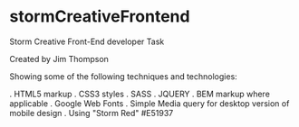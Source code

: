 # stormCreativeFrontend
Storm Creative Front-End developer Task

Created by Jim Thompson

Showing some of the following techniques and technologies:

. HTML5 markup
. CSS3 styles
. SASS
. JQUERY
. BEM markup where applicable
. Google Web Fonts
. Simple Media query for desktop version of mobile design
. Using "Storm Red" #E51937
